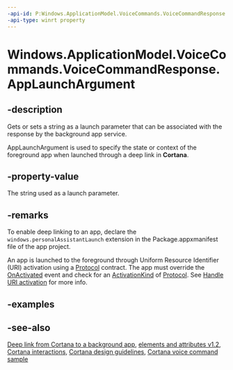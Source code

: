 ```yaml
---
-api-id: P:Windows.ApplicationModel.VoiceCommands.VoiceCommandResponse.AppLaunchArgument
-api-type: winrt property
---
```


<!-- Property syntax
public string AppLaunchArgument { get;  set; }
-->

# Windows.ApplicationModel.VoiceCommands.VoiceCommandResponse.AppLaunchArgument

## -description
Gets or sets a string as a launch parameter that can be associated with the response by the background app service.

AppLaunchArgument is used to specify the state or context of the foreground app when launched through a deep link in **Cortana**.

## -property-value
The string used as a launch parameter.

## -remarks
To enable deep linking to an app, declare the `windows.personalAssistantLaunch` extension in the Package.appxmanifest file of the app project.

An app is launched to the foreground through Uniform Resource Identifier (URI) activation using a [Protocol](../windows.applicationmodel.activation/activationkind.md) contract. The app must override the [OnActivated](../windows.ui.xaml/application_onactivated_603737819.md) event and check for an [ActivationKind](../windows.applicationmodel.activation/activationkind.md) of [Protocol](../windows.applicationmodel.activation/activationkind.md). See [Handle URI activation](https://docs.microsoft.com/windows/uwp/launch-resume/handle-uri-activation) for more info.

## -examples

## -see-also
[Deep link from Cortana to a background app](https://docs.microsoft.com/windows/uwp/input-and-devices/deep-link-into-your-app-from-cortana), [ elements and attributes v1.2](https://docs.microsoft.com/uwp/schemas/voicecommands/voice-command-elements-and-attributes-1-2), [Cortana interactions](https://docs.microsoft.com/windows/uwp/input-and-devices/cortana-interactions), [Cortana design guidelines](https://docs.microsoft.com/windows/uwp/input-and-devices/cortana-design-guidelines), [Cortana voice command sample](https://github.com/Microsoft/Windows-universal-samples/tree/master/Samples/CortanaVoiceCommand)
